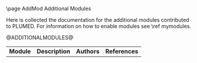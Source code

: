 \page AddMod Additional Modules

Here is collected the documentation for the additional modules contributed to PLUMED.
For information on how to enable modules see \ref mymodules.

<table align=center frame=void cellpadding=5%%>
<tr><td><b>Module</b></td><td><b>Description</b></td><td><b>Authors</b></td><td><b>References</b></td></tr>

@ADDITIONALMODULES@

</table>
